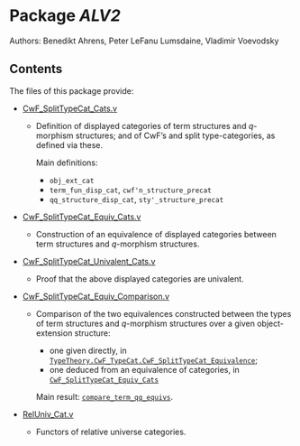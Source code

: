 Package *ALV2*
===================================================

Authors: Benedikt Ahrens, Peter LeFanu Lumsdaine, Vladimir Voevodsky

Contents
--------

The files of this package provide:

- [CwF_SplitTypeCat_Cats.v](CwF_SplitTypeCat_Cats.v)

  - Definition of displayed categories of term structures and *q*-morphism structures; and of CwF’s and split type-categories, as defined via these.

    Main definitions:

    - `obj_ext_cat`
    - `term_fun_disp_cat`, `cwf'n_structure_precat`
    - `qq_structure_disp_cat`, `sty'_structure_precat`

- [CwF_SplitTypeCat_Equiv_Cats.v](CwF_SplitTypeCat_Equiv_Cats.v)

  - Construction of an equivalence of displayed categories between term structures and *q*-morphism structures.

- [CwF_SplitTypeCat_Univalent_Cats.v](CwF_SplitTypeCat_Univalent_Cats.v)

  - Proof that the above displayed categories are univalent.

- [CwF_SplitTypeCat_Equiv_Comparison.v](CwF_SplitTypeCat_Equiv_Comparison.v)

  - Comparison of the two equivalences constructed between the types of term structures
    and _q_-morphism structures over a given object-extension structure:

    - one given directly, in [`TypeTheory.CwF_TypeCat.CwF_SplitTypeCat_Equivalence`](/TypeTheory/CwF_TypeCat.CwF_SplitTypeCat_Equivalence.v);
    - one deduced from an equivalence of categories, in [`CwF_SplitTypeCat_Equiv_Cats`](CwF_SplitTypeCat_Equiv_Cats.v)

    Main result: [`compare_term_qq_equivs`][compare_term_qq_equivs].

- [RelUniv_Cat.v](RelUniv_Cat.v)

  - Functors of relative universe categories.

[compare_term_qq_equivs]: https://github.com/UniMath/TypeTheory/blob/master/TypeTheory/ALV2/CwF_SplitTypeCat_Equiv_Comparison.v#L69-L73

